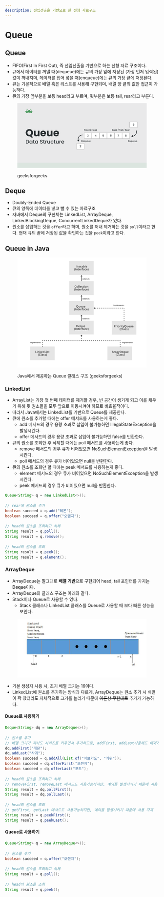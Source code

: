 ```yaml
---
description: 선입선출을 기반으로 한 선형 자료구조
---
```


# Queue

## Queue

* FIFO(First In First Out), 즉 선입선출을 기반으로 하는 선형 자료 구조이다.
* 큐에서 데이터를 꺼낼 때(dequeue)에는 큐의 가장 앞에 저장된 (가장 먼저 입력된) 값이 꺼내지며, 데이터를 집어 넣을 때(enqueue)에는 큐의 가장 끝에 저장된다.
* 큐는 기본적으로 배열 혹은 리스트를 사용해 구현되며, 배열 양 끝의 값만 접근이 가능하다.
* 큐의 가장 앞부분을 보통 head라고 부르며, 뒷부분은 보통 tail, rear라고 부른다.

<figure><img src="../../.gitbook/assets/image (33) (1).png" alt=""><figcaption><p>geeksforgeeks</p></figcaption></figure>

## Deque

* Doubly-Ended Queue
* 큐의 양쪽에 데이터를 넣고 뺄 수 있는 자료구조
* 자바에서 Deque의 구현체는 LinkedList, ArrayDeque, LinkedBlockingDeque, ConcurrentLinkedDeque가 있다.
* 원소를 삽입하는 것을 `offer`라고 하며, 원소를 꺼내 제거하는 것을 `poll`이라고 한다. 현재 큐의 끝에 저장된 값을 확인하는 것을 `peek`이라고 한다.

## Queue in Java

<figure><img src="../../.gitbook/assets/image (38) (1).png" alt=""><figcaption><p>Java에서 제공하는 Queue 클래스 구조 (geeksforgeeks)</p></figcaption></figure>

### LinkedList

* ArrayList는 가장 첫 번째 데이터를 제거할 경우, 빈 공간이 생기게 되고 이를 채우기 위해 뒷 원소들을 모두 앞으로 이동시켜야 하므로 비효율적이다.
* 따라서 Java에서는 LinkedList를 기반으로 Queue를 제공한다.
* 큐에 원소를 추가할 때에는 offer 메서드를 사용하는게 좋다.
  * add 메서드의 경우 용량 초과로 삽입이 불가능하면 IllegalStateException을 발생시킨다.
  * offer 메서드의 경우 용량 초과로 삽입이 불가능하면 false를 반환한다.
* 큐의 원소를 조회한 후 삭제할 때에는 poll 메서드를 사용하는게 좋다.
  * remove 메서드의 경우 큐가 비어있으면 NoSuchElementException을 발생시킨다.
  * poll 메서드의 경우 큐가 비어있으면 null을 반환한다.
* 큐의 원소를 조회만 할 때에는 peek 메서드를 사용하는게 좋다.
  * element 메서드의 경우 큐가 비어있으면 NoSuchElementException을 발생시킨다.
  * peek 메서드의 경우 큐가 비어있으면 null을 반환한다.

```java
Queue<String> q = new LinkedList<>();

// rear에 원소를 추가
boolean succeed = q.add("레몬");
boolean succeed = q.offer("오렌지"); 

// head의 원소를 조회하고 삭제
String result = q.poll();
String result = q.remove();

// head의 원소를 조회
String result = q.peek();
String result = q.element();
```

### ArrayDeque

* ArrayDeque는 말그대로 **배열 기반**으로 구현되어 head, tail 포인터를 가지는 **Deque**이다.
* ArrayDeque의 클래스 구조는 아래와 같다.
* Stack이나 Queue로 사용할 수 있다.
  * Stack 클래스나 LinkedList 클래스를 Queue로 사용할 때 보다 빠른 성능을 보인다.

<figure><img src="../../.gitbook/assets/image (34) (1).png" alt=""><figcaption></figcaption></figure>

* 기본 생성자 사용 시, 초기 배열 크기는 16이다.
* LinkedList에 원소를 추가하는 방식과 다르게, ArrayDeque는 원소 추가 시 배열이 꽉 찼더라도 자체적으로 크기를 늘리기 때문에 ~~이론상 무한대로~~ 추가가 가능하다.

#### Dueue로 사용하기

```java
Deque<String> dq = new ArrayDeque<>();

// 원소를 추가
// 배열 크기가 꽉차도 사이즈를 키우면서 추가하므로, addFirst, addLast사용해도 예외가 발생하지 않으므로 괜찮음
dq.addFirst("레몬");
dq.addLast("사과");
boolean succeed = q.addAll(List.of("아보카도", "키위"));
boolean succeed = dq.offerFirst("오렌지");
boolean succeed = dq.offerLast("포도"); 

// head의 원소를 조회하고 삭제
// removeFirst, removeLast 메서드도 사용가능하지만, 예외를 발생시키기 때문에 사용 자제
String result = dq.pollFirst();
String result = dq.pollLast();

// head의 원소를 조회
// getFirst, getLast 메서드도 사용가능하지만, 예외를 발생시키기 때문에 사용 자제
String result = q.peekFirst();
String result = q.peekLast();
```

#### Queue로 사용하기

```java
Queue<String> q = new ArrayDeque<>();

// 원소를 추가
boolean succeed = q.offer("오렌지");

// head의 원소를 조회하고 삭제
String result = q.poll();

// head의 원소를 조회
String result = q.peek();
```

